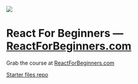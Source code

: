 ![](https://wes.io/dgAQ/content)

# React For Beginners — [ReactForBeginners.com](https://ReactForBeginners.com)

Grab the course at [ReactForBeginners.com](https://ReactForBeginners.com)

[Starter files repo](https://github.com/wesbos/React-For-Beginners-Starter-Files)
